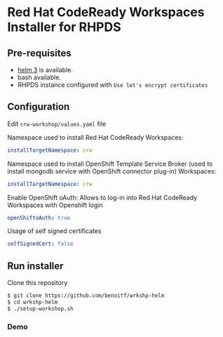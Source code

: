 # Red Hat CodeReady Workspaces Installer for RHPDS

## Pre-requisites
- [helm 3](https://helm.sh/) is available.
- bash available.
- RHPDS instance configured with `Use let's encrypt certificates`

## Configuration
Edit `crw-workshop/values.yaml` file

Namespace used to install Red Hat CodeReady Workspaces:
```yaml
installTargetNamespace: crw
```

Namespace used to install OpenShift Template Service Broker (used to install mongodb service with OpenShift connector plug-in) Workspaces:
```yaml
installTargetNamespace: crw
```

Enable OpenShift oAuth: Allows to log-in into Red Hat CodeReady Workspaces with Openshift login
```yaml
openShiftoAuth: true
```

Usage of self signed certificates
```yaml
selfSignedCert: false
```

## Run installer
Clone this repository

```bash
$ git clone https://github.com/benoitf/wrkshp-helm
$ cd wrkshp-helm
$ ./setup-workshop.sh
```

### Demo


